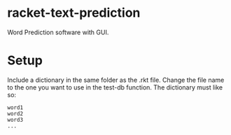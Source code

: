 # racket-text-prediction

Word Prediction software with GUI.

# Setup
Include a dictionary in the same folder as the .rkt file. Change the file name to the one you want to use in the test-db function.
The dictionary must like so:
```
word1
word2
word3
...
```
